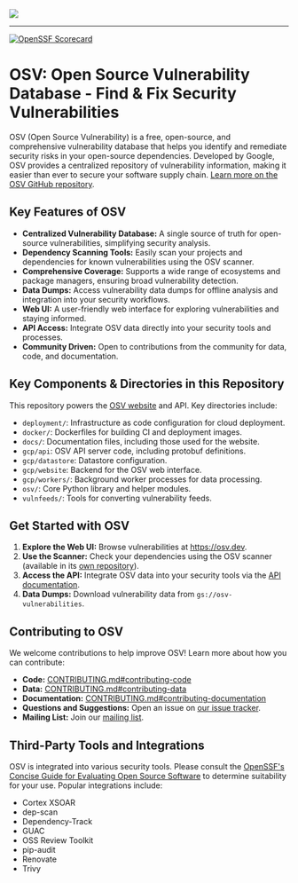 <picture>
    <source srcset="docs/images/osv_logo_dark-full.svg"  media="(prefers-color-scheme: dark)">
    <!-- markdown-link-check-disable-next-line -->
    <img src="docs/images/osv_logo_light-full.svg">
</picture>

---

[![OpenSSF Scorecard](https://api.securityscorecards.dev/projects/github.com/google/osv.dev/badge)](https://scorecard.dev/viewer/?uri=github.com/google/osv.dev)

# OSV: Open Source Vulnerability Database - Find & Fix Security Vulnerabilities

OSV (Open Source Vulnerability) is a free, open-source, and comprehensive vulnerability database that helps you identify and remediate security risks in your open-source dependencies. Developed by Google, OSV provides a centralized repository of vulnerability information, making it easier than ever to secure your software supply chain.  [Learn more on the OSV GitHub repository](https://github.com/google/osv.dev).

## Key Features of OSV

*   **Centralized Vulnerability Database:** A single source of truth for open-source vulnerabilities, simplifying security analysis.
*   **Dependency Scanning Tools:** Easily scan your projects and dependencies for known vulnerabilities using the OSV scanner.
*   **Comprehensive Coverage:** Supports a wide range of ecosystems and package managers, ensuring broad vulnerability detection.
*   **Data Dumps:** Access vulnerability data dumps for offline analysis and integration into your security workflows.
*   **Web UI:**  A user-friendly web interface for exploring vulnerabilities and staying informed.
*   **API Access:** Integrate OSV data directly into your security tools and processes.
*   **Community Driven:** Open to contributions from the community for data, code, and documentation.

## Key Components & Directories in this Repository

This repository powers the [OSV website](https://osv.dev) and API. Key directories include:

*   `deployment/`: Infrastructure as code configuration for cloud deployment.
*   `docker/`:  Dockerfiles for building CI and deployment images.
*   `docs/`:  Documentation files, including those used for the website.
*   `gcp/api`: OSV API server code, including protobuf definitions.
*   `gcp/datastore`: Datastore configuration.
*   `gcp/website`: Backend for the OSV web interface.
*   `gcp/workers/`: Background worker processes for data processing.
*   `osv/`: Core Python library and helper modules.
*   `vulnfeeds/`:  Tools for converting vulnerability feeds.

## Get Started with OSV

1.  **Explore the Web UI:** Browse vulnerabilities at <https://osv.dev>.
2.  **Use the Scanner:** Check your dependencies using the OSV scanner (available in its [own repository](https://github.com/google/osv-scanner)).
3.  **Access the API:** Integrate OSV data into your security tools via the [API documentation](https://google.github.io/osv.dev/api/).
4.  **Data Dumps:** Download vulnerability data from `gs://osv-vulnerabilities`.

## Contributing to OSV

We welcome contributions to help improve OSV!  Learn more about how you can contribute:

*   **Code:**  [CONTRIBUTING.md#contributing-code](CONTRIBUTING.md#contributing-code)
*   **Data:**  [CONTRIBUTING.md#contributing-data](CONTRIBUTING.md#contributing-data)
*   **Documentation:** [CONTRIBUTING.md#contributing-documentation](CONTRIBUTING.md#contributing-documentation)
*   **Questions and Suggestions:** Open an issue on [our issue tracker](https://github.com/google/osv.dev/issues).
*   **Mailing List:** Join our [mailing list](https://groups.google.com/g/osv-discuss).

## Third-Party Tools and Integrations

OSV is integrated into various security tools. Please consult the [OpenSSF's Concise Guide for Evaluating Open Source Software](https://best.openssf.org/Concise-Guide-for-Evaluating-Open-Source-Software) to determine suitability for your use. Popular integrations include:

*   Cortex XSOAR
*   dep-scan
*   Dependency-Track
*   GUAC
*   OSS Review Toolkit
*   pip-audit
*   Renovate
*   Trivy